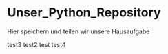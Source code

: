 # Unser_Python_Repository
 Hier speichern und teilen wir unsere Hausaufgabe

test3
test2
test
test4
